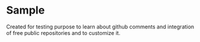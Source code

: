# Sample
Created for testing purpose to learn about github comments and integration of free public repositories and to customize it.


